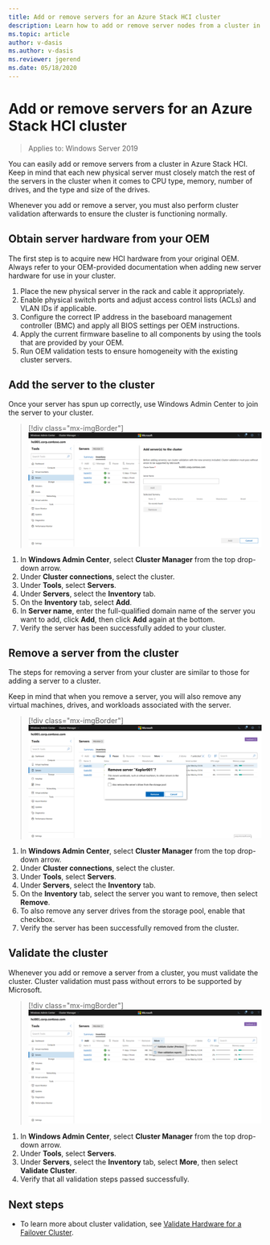 ```yaml
---
title: Add or remove servers for an Azure Stack HCI cluster
description: Learn how to add or remove server nodes from a cluster in Azure Stack HCI 
ms.topic: article
author: v-dasis
ms.author: v-dasis
ms.reviewer: jgerend
ms.date: 05/18/2020
---
```


# Add or remove servers for an Azure Stack HCI cluster

> Applies to: Windows Server 2019

You can easily add or remove servers from a cluster in Azure Stack HCI. Keep in mind that each new physical server must closely match the rest of the servers in the cluster when it comes to CPU type, memory, number of drives, and the type and size of the drives.

Whenever you add or remove a server, you must also perform cluster validation afterwards to ensure the cluster is functioning normally.

## Obtain server hardware from your OEM ##

The first step is to acquire new HCI hardware from your original OEM. Always refer to your OEM-provided documentation when adding new server hardware for use in your cluster.

1. Place the new physical server in the rack and cable it appropriately.
1. Enable physical switch ports and adjust access control lists (ACLs) and VLAN IDs if applicable.
1. Configure the correct IP address in the baseboard management controller (BMC) and apply all BIOS settings per OEM instructions.
1. Apply the current firmware baseline to all components by using the tools that are provided by your OEM.
1. Run OEM validation tests to ensure homogeneity with the existing cluster servers.

## Add the server to the cluster ##

Once your server has spun up correctly, use Windows Admin Center to join the server to your cluster.

> [!div class="mx-imgBorder"]
> ![Add server node](media/manage-cluster/add-server.png)

1. In **Windows Admin Center**, select **Cluster Manager** from the top drop-down arrow.
1. Under **Cluster connections**, select the cluster.
1. Under **Tools**, select **Servers**.
1. Under **Servers**, select the **Inventory** tab.
1. On the **Inventory** tab, select **Add**.
1. In **Server name**, enter the full-qualified domain name of the server you want to add, click **Add**, then click **Add** again at the bottom.
1. Verify the server has been successfully added to your cluster.

## Remove a server from the cluster ##

The steps for removing a server from your cluster are similar to those for adding a server to a cluster.

Keep in mind that when you remove a server, you will also remove any virtual machines, drives, and workloads associated with the server.

> [!div class="mx-imgBorder"]
> ![Remove server node](media/manage-cluster/remove-server.png)

1. In **Windows Admin Center**, select **Cluster Manager** from the top drop-down arrow.
1. Under **Cluster connections**, select the cluster.
1. Under **Tools**, select **Servers**.
1. Under **Servers**, select the **Inventory** tab.
1. On the **Inventory** tab, select the server you want to remove, then select **Remove**.
1. To also remove any server drives from the storage pool, enable that checkbox.
1. Verify the server has been successfully removed from the cluster.

## Validate the cluster ##

Whenever you add or remove a server from a cluster, you must validate the cluster. Cluster validation must pass without errors to be supported by Microsoft.

> [!div class="mx-imgBorder"]
> ![Validate cluster](media//manage-cluster/validate-cluster.png)

1. In **Windows Admin Center**, select **Cluster Manager** from the top drop-down arrow.
1. Under **Tools**, select **Servers**.
1. Under **Servers**, select the **Inventory** tab, select **More**, then select **Validate Cluster**.
1. Verify that all validation steps passed successfully.

## Next steps ##

 - To learn more about cluster validation, see [Validate Hardware for a Failover Cluster](https://docs.microsoft.com/previous-versions/windows/it-pro/windows-server-2012-R2-and-2012/jj134244(v=ws.11)).